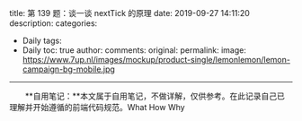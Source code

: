 title: 第 139 题：谈一谈 nextTick 的原理
date: 2019-09-27 14:11:20
description: 
categories:
- Daily
tags:
- Daily
toc: true
author:
comments:
original:
permalink: 
image: https://www.7up.nl/images/mockup/product-single/lemonlemon/lemon-campaign-bg-mobile.jpg
---
　　**自用笔记：**本文属于自用笔记，不做详解，仅供参考。在此记录自己已理解并开始遵循的前端代码规范。What How Why
<!-- more -->
